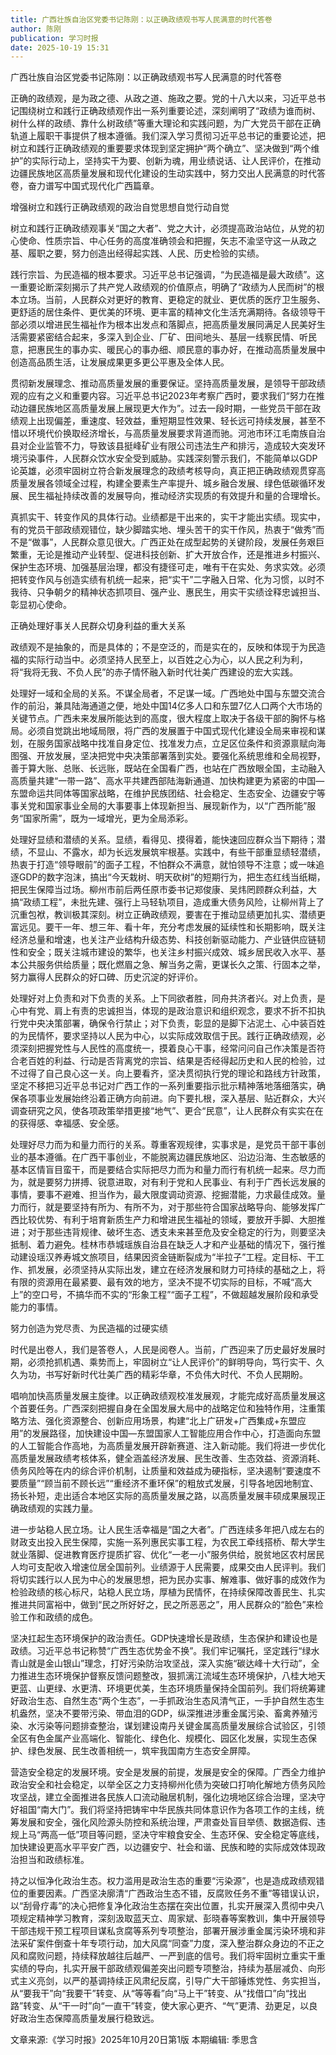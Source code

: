 ```yaml
---
title: 广西壮族自治区党委书记陈刚：以正确政绩观书写人民满意的时代答卷
author: 陈刚
publication: 学习时报
date: 2025-10-19 15:31
---
```


广西壮族自治区党委书记陈刚：以正确政绩观书写人民满意的时代答卷

正确的政绩观，是为政之德、从政之道、施政之要。党的十八大以来，习近平总书记围绕树立和践行正确政绩观作出一系列重要论述，深刻阐明了“政绩为谁而树、树什么样的政绩、靠什么树政绩”等重大理论和实践问题，为广大党员干部在正确轨道上履职干事提供了根本遵循。我们深入学习贯彻习近平总书记的重要论述，把树立和践行正确政绩观的重要要求体现到坚定拥护“两个确立”、坚决做到“两个维护”的实际行动上，坚持实干为要、创新为魂，用业绩说话、让人民评价，在推动边疆民族地区高质量发展和现代化建设的生动实践中，努力交出人民满意的时代答卷，奋力谱写中国式现代化广西篇章。

增强树立和践行正确政绩观的政治自觉思想自觉行动自觉

树立和践行正确政绩观事关“国之大者”、党之大计，必须提高政治站位，从党的初心使命、性质宗旨、中心任务的高度准确领会和把握，矢志不渝坚守这一从政之基、履职之要，努力创造出经得起实践、人民、历史检验的实绩。

践行宗旨、为民造福的根本要求。习近平总书记强调，“为民造福是最大政绩”。这一重要论断深刻揭示了共产党人政绩观的价值原点，明确了“政绩为人民而树”的根本立场。当前，人民群众对更好的教育、更稳定的就业、更优质的医疗卫生服务、更舒适的居住条件、更优美的环境、更丰富的精神文化生活充满期待。各级领导干部必须以增进民生福祉作为根本出发点和落脚点，把高质量发展同满足人民美好生活需要紧密结合起来，多深入到企业、厂矿、田间地头、基层一线察民情、听民意，把惠民生的事办实、暖民心的事办细、顺民意的事办好，在推动高质量发展中创造高品质生活，让发展成果更多更公平惠及全体人民。

贯彻新发展理念、推动高质量发展的重要保证。坚持高质量发展，是领导干部政绩观的应有之义和重要内容。习近平总书记2023年考察广西时，要求我们“努力在推动边疆民族地区高质量发展上展现更大作为”。过去一段时期，一些党员干部在政绩观上出现偏差，重速度、轻效益，重短期显性效果、轻长远可持续发展，甚至不惜以环境代价换取经济增长，与高质量发展要求背道而驰。河池市环江毛南族自治县对企业监管不力，导致该县挺峰矿业有限公司违法生产和排污，造成较大突发环境污染事件，人民群众饮水安全受到威胁。实践深刻警示我们，不能简单以GDP论英雄，必须牢固树立符合新发展理念的政绩考核导向，真正把正确政绩观贯穿高质量发展各领域全过程，构建全要素生产率提升、城乡融合发展、绿色低碳循环发展、民生福祉持续改善的发展导向，推动经济实现质的有效提升和量的合理增长。

真抓实干、转变作风的具体行动。业绩都是干出来的，实干才能出实绩。现实中，有的党员干部政绩观错位，缺少脚踏实地、埋头苦干的实干作风，热衷于“做秀”而不是“做事”，人民群众意见很大。广西正处在成型起势的关键阶段，发展任务艰巨繁重，无论是推动产业转型、促进科技创新、扩大开放合作，还是推进乡村振兴、保护生态环境、加强基层治理，都没有捷径可走，唯有干在实处、务求实效。必须把转变作风与创造实绩有机统一起来，把“实干”二字融入日常、化为习惯，以时不我待、只争朝夕的精神状态抓项目、强产业、惠民生，用实干实绩诠释忠诚担当、彰显初心使命。

正确处理好事关人民群众切身利益的重大关系

政绩观不是抽象的，而是具体的；不是空泛的，而是实在的，反映和体现于为民造福的实际行动当中。必须坚持人民至上，以百姓之心为心，以人民之利为利，将“我将无我、不负人民”的赤子情怀融入新时代壮美广西建设的宏大实践。

处理好一域和全局的关系。不谋全局者，不足谋一域。广西地处中国与东盟交流合作的前沿，兼具陆海通道之便，地处中国14亿多人口和东盟7亿人口两个大市场的关键节点。广西未来发展所能达到的高度，很大程度上取决于各级干部的胸怀与格局。必须自觉跳出地域局限，将广西的发展置于中国式现代化建设全局来审视和谋划，在服务国家战略中找准自身定位、找准发力点，立足区位条件和资源禀赋向海图强、开放发展，坚决把党中央决策部署落到实处。要强化系统思维和全局视野，善于算大账、总账、长远账，既站在全国看广西，也站在广西放眼全国，主动融入高质量共建“一带一路”、高水平共建西部陆海新通道、加快构建更为紧密的中国—东盟命运共同体等国家战略，在维护民族团结、社会稳定、生态安全、边疆安宁等事关党和国家事业全局的大事要事上体现新担当、展现新作为，以“广西所能”服务“国家所需”，既为一域增光，更为全局添彩。

处理好显绩和潜绩的关系。显绩，看得见、摸得着，能快速回应群众当下期待；潜绩，不显山、不露水，却为长远发展筑牢根基。实践中，有些干部重显绩轻潜绩，热衷于打造“领导眼前”的面子工程，不怕群众不满意，就怕领导不注意；或一味追逐GDP的数字泡沫，搞出“今天栽树、明天砍树”的短期行为，把生态红线当纸糊，把民生保障当过场。柳州市前后两任原市委书记郑俊康、吴炜罔顾群众利益，大搞“政绩工程”，未批先建、强行上马轻轨项目，造成重大债务风险，让柳州背上了沉重包袱，教训极其深刻。树立正确政绩观，要害在于推动显绩更加扎实、潜绩更富远见。要干一年、想三年、看十年，充分考虑发展的延续性和长期影响，既关注经济总量和增速，也关注产业结构升级态势、科技创新驱动能力、产业链供应链韧性和安全；既关注城市建设的繁华，也关注乡村振兴成效、城乡居民收入水平、基本公共服务供给质量；既化燃眉之急、解当务之需，更谋长久之策、行固本之举，努力赢得人民群众的好口碑、历史沉淀的好评价。

处理好对上负责和对下负责的关系。上下同欲者胜，同舟共济者兴。对上负责，是心中有党、肩上有责的忠诚担当，体现的是政治意识和组织观念，要求不折不扣执行党中央决策部署，确保令行禁止；对下负责，彰显的是脚下沾泥土、心中装百姓的为民情怀，要求坚持以人民为中心，以实际成效取信于民。践行正确政绩观，必须深刻把握党性与人民性的高度统一，摸着良心干事，经常问问自己作决策是否符合老百姓的利益、行动是否背离党的宗旨、结果是否经得起历史和人民的检验，过不过得了自己良心这一关。向上要看齐，坚决贯彻执行党的理论和路线方针政策，坚定不移把习近平总书记对广西工作的一系列重要指示批示精神落地落细落实，确保各项事业发展始终沿着正确方向前进。向下要扎根，深入基层、贴近群众，大兴调查研究之风，使各项政策举措更接“地气”、更合“民意”，让人民群众有实实在在的获得感、幸福感、安全感。

处理好尽力而为和量力而行的关系。尊重客观规律，实事求是，是党员干部干事创业的基本遵循。在广西干事创业，不能脱离边疆民族地区、沿边沿海、生态敏感的基本区情盲目蛮干，而是要结合实际把尽力而为和量力而行有机统一起来。尽力而为，就是要努力拼搏、锐意进取，对有利于党和人民事业、有利于广西长远发展的事情，要事不避难、担当作为，最大限度调动资源、挖掘潜能，力求最佳成效。量力而行，就是要坚持有所为、有所不为，对于那些符合国家战略导向、能够发挥广西比较优势、有利于培育新质生产力和增进民生福祉的领域，要放开手脚、大胆推进；对于那些违背规律、破坏生态、透支未来甚至危及安全稳定的行为，则要坚决抵制、着力避免。桂林市恭城瑶族自治县在缺乏人才和产业基础的情况下，强行推动建设瑶汉养寿城文旅项目，结果因资金链断裂成为“半拉子”工程。定目标、干工作、抓发展，必须坚持从实际出发，建立在经济发展和财力可持续的基础之上，将有限的资源用在最紧要、最有效的地方，坚决不提不切实际的目标，不喊“高大上”的空口号，不搞华而不实的“形象工程”“面子工程”，不做超越发展阶段和承受能力的事情。

努力创造为党尽责、为民造福的过硬实绩

时代是出卷人，我们是答卷人，人民是阅卷人。当前，广西迎来了历史最好发展时期，必须抢抓机遇、乘势而上，牢固树立“让人民评价”的鲜明导向，笃行实干、久久为功，书写好新时代壮美广西的精彩华章，不负伟大时代、不负人民期盼。

唱响加快高质量发展主旋律。以正确政绩观校准发展观，才能完成好高质量发展这个首要任务。广西深刻把握自身在全国发展大局中的战略定位和独特作用，注重策略方法、强化资源整合、创新应用场景，构建“北上广研发+广西集成+东盟应用”的发展路径，加快建设中国—东盟国家人工智能应用合作中心，打造面向东盟的人工智能合作高地，为高质量发展开辟新赛道、注入新动能。我们将进一步优化高质量发展政绩考核体系，健全涵盖经济发展、民生改善、生态效益、资源消耗、债务风险等在内的综合评价机制，让质量和效益成为硬指标，坚决遏制“要速度不要质量”“顾当前不顾长远”“重经济不重环保”的粗放式发展，引导各地因地制宜、扬长补短，走出适合本地区实际的高质量发展之路，以高质量发展丰硕成果展现正确政绩观的实践力量。

进一步站稳人民立场。让人民生活幸福是“国之大者”。广西连续多年把八成左右的财政支出投入民生保障，实施一系列惠民实事工程，为农民工牵线搭桥、帮大学生就业落脚、促进教育医疗提质扩容、优化“一老一小”服务供给，脱贫地区农村居民人均可支配收入增速位居全国前列。业绩源于人民需要，成果交由人民评判。我们将切实践行以人民为中心的发展思想，把为民办实事、解难事、做好事的成效作为检验政绩的核心标尺，站稳人民立场，厚植为民情怀，在持续保障改善民生、扎实推进共同富裕中，做到“民之所好好之，民之所恶恶之”，用人民群众的“脸色”来检验工作和政绩的成色。

坚决扛起生态环境保护的政治责任。GDP快速增长是政绩，生态保护和建设也是政绩。习近平总书记称赞“广西生态优势金不换”。我们牢记嘱托，坚定践行“绿水青山就是金山银山”理念，打好污染防治攻坚战，深入实施“碳达峰十大行动”，全力推进生态环境保护督察反馈问题整改，狠抓漓江流域生态环境保护，八桂大地天更蓝、山更绿、水更清、环境更优美，生态环境质量保持全国前列。我们将统筹建好政治生态、自然生态“两个生态”，一手抓政治生态风清气正，一手护自然生态生机盎然，坚决不要带污染、带血泪的GDP，纵深推进涉重金属污染、畜禽养殖污染、水污染等问题排查整治，谋划建设南丹关键金属高质量发展综合试验区，引领全区有色金属产业高端化、智能化、绿色化、规模化、园区化发展，实现生态保护、绿色发展、民生改善相统一，筑牢我国南方生态安全屏障。

营造安全稳定的发展环境。安全是发展的前提，发展是安全的保障。广西全力维护政治安全和社会稳定，以举全区之力支持柳州化债为突破口打响化解地方债务风险攻坚战，建立全面推进各民族人口流动融居机制，强化边境地区综合治理，坚决守好祖国“南大门”。我们将坚持把铸牢中华民族共同体意识作为各项工作的主线，统筹发展和安全，强化风险源头防控和系统治理，严肃查处盲目举债、数据造假、违规上马“两高一低”项目等问题，坚决守牢粮食安全、生态环保、安全稳定等底线，加快建设更高水平平安广西，以边疆安宁、社会和谐、民族和睦的实际成效体现政治担当和政绩标准。

持之以恒净化政治生态。权力滥用是政治生态的重要“污染源”，也是造成政绩观错位的重要因素。广西坚决廓清“广西政治生态不错，反腐败任务不重”等错误认识，以“刮骨疗毒”的决心把修复净化政治生态摆在突出位置，扎实开展深入贯彻中央八项规定精神学习教育，深刻汲取蓝天立、周家斌、彭晓春等案教训，集中开展领导干部违规干预工程项目谋私贪腐等系列专项整治，部署开展涉重金属污染环境和非法采矿案件倒查十年专项行动，加大风腐“同查”力度，深入整治群众身边的不正之风和腐败问题，持续释放越往后越严、一严到底的信号。我们将牢固树立重实干重实绩的导向，扎实开展干部政绩观偏差突出问题专项整治，持续为基层减负、向形式主义亮剑，以严的基调持续正风肃纪反腐，引导广大干部锤炼党性、务实担当，从“要我干”向“我要干”转变、从“等等看”向“马上干”转变、从“找借口”向“找出路”转变、从“干一时”向“一直干”转变，使大家心更齐、“气”更清、劲更足，以良好政治生态保障高质量发展行稳致远。


文章来源:《学习时报》2025年10月20日第1版
本期编辑: 季思含
